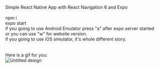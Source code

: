 Simple React Native App with React Navigation 6 and Expo <br />
<br />
npm i <br />
expo start <br />
if you going to use Android Emulator press "a" after expo server started <br />
or you can use "w" for website version. <br />
if you going to use iOS simulator, it's whole different story. <br />
<br />
<br />
Here is a gif for you:<br />
![Untitled design](https://github.com/anildegirmenci/sample-app-react-native/assets/44087143/e92c3f49-4d3c-4109-b3ff-866022bcde40)

